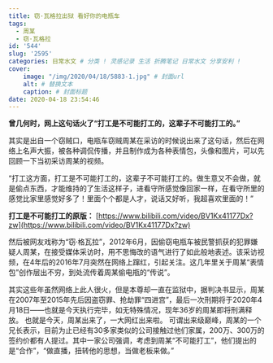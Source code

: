 ```yaml
---
title: 窃·瓦格拉出狱 看好你的电瓶车
tags:
  - 周某
  - 窃·瓦格拉
id: '544'
slug: '2595'
categories: 日常水文 # 分类 ! 灵感记录 生活 折腾笔记 日常水文 分享安利 !
cover:
    image: "/img/2020/04/18/5883-1.jpg" # 封面url
    alt: # 替换文本
    caption: # 封面标题
date: 2020-04-18 23:54:46
---
```

 **曾几何时，网上这句话火了“打工是不可能打工的，这辈子不可能打工的。”** 

其实是出自一个窃贼口，电瓶车窃贼周某在采访的时候说出来了这句话，然后在网络上名声大振，被各种调侃传播，并且制作成为各种表情包，头像和图片，可以先回顾一下当初采访周某的视频。 

“打工这方面，打工是不可能打工的，这辈子不可能打工的。做生意又不会做，就是偷点东西，才能维持的了生活这样子，进看守所感觉像回家一样，在看守所里的感觉比家里感觉好多了！里面个个都是人才，说话又好听，我超喜欢里面的！” 

**打工是不可能打工的原版：** [https://www.bilibili.com/video/BV1Kx41177Dx?zw](https://www.bilibili.com/video/BV1Kx41177Dx?zw)

然后被网友戏称为“窃·格瓦拉”，2012年6月，因偷窃电瓶车被民警抓获的犯罪嫌疑人周某，在接受媒体采访时，用不思悔改的语气进行了如此般地表述。该采访视频，在4年后的2016年7月突然在网络上蹿红，引起关注。这几年里关于周某“表情包”创作层出不穷，到处流传着周某偷电瓶的“传说”。

其实这些年虽然网络上此人很火，但是本尊却一直在监狱中，据判决书显示，周某在2007年至2015年先后因盗窃罪、抢劫罪“四进宫”，最后一次刑期将于2020年4月18日——也就是今天执行完毕，如无特殊情况，现年36岁的周某即将刑满释放。 也就是今天，周某出来了，一大网红出来啦。 可谓出来级巅峰，周某的一个兄长表示，目前为止已经有30多家类似的公司接触过他们家属，200万、300万的签约价都有人提过。其中一家公司强调，考虑到周某“不可能打工”，他们提出的是“合作”，“做直播，扭转他的思想，当做老板来做。”